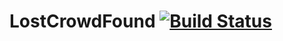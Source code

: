 # LostCrowdFound [![Build Status](https://travis-ci.org/LostCrowdFound/LostCrowdFound.svg?branch=master)](https://travis-ci.org/LostCrowdFound/LostCrowdFound)
